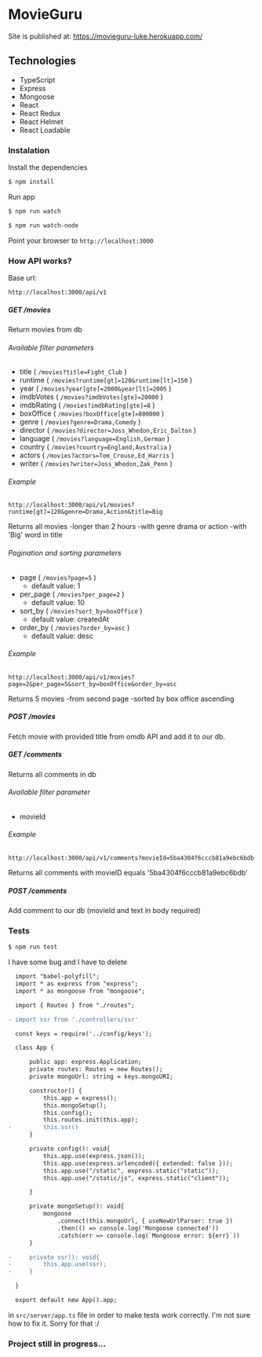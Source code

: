 # MovieGuru

Site is published at: https://movieguru-luke.herokuapp.com/

## Technologies

- TypeScript
- Express
- Mongoose
- React
- React Redux
- React Helmet
- React Loadable

### Instalation

Install the dependencies

```sh
$ npm install
```

Run app

```sh
$ npm run watch
```

```sh
$ npm run watch-node
```

Point your browser to `http://localhost:3000`


### How API works?

Base url:
```
http://localhost:3000/api/v1
```

##### GET /movies

 Return movies from db
###### Available filter parameters
 - title ( `/movies?title=Fight_Club` )
 - runtime ( `/movies?runtime[gt]=120&runtime[lt]=150` )
 - year ( `/movies?year[gte]=2000&year[lt]=2005` )
 - imdbVotes ( `/movies?imdbVotes[gte]=20000` )
 - imdbRating ( `/movies?imdbRating[gte]=8` )
 - boxOffice ( `/movies?boxOffice[gte]=800000` )
 - genre ( `/movies?genre=Drama,Comedy` )
 - director ( `/movies?director=Joss_Whedon,Eric_Dalton` )
 - language ( `/movies?language=English,German` )
 - country ( `/movies?country=England,Australia` )
 - actors ( `/movies?actors=Tom_Crouse,Ed_Harris` )
 - writer ( `/movies?writer=Joss_Whedon,Zak_Penn` )


 ###### Example

 ```
 http://localhost:3000/api/v1/movies?runtime[gt]=120&genre=Drama,Action&title=Big
 ```

 Returns all movies
 -longer than 2 hours
 -with genre drama or action
 -with 'Big' word in title

###### Pagination and sorting parameters

- page ( `/movies?page=5` )
    - default value: 1
- per_page ( `/movies?per_page=2` )
  - default value: 10
- sort_by ( `/movies?sort_by=boxOffice` )
  - default value: createdAt
- order_by ( `/movies?order_by=asc` )
  - default value: desc

 ###### Example

 ```
 http://localhost:3000/api/v1/movies?page=2&per_page=5&sort_by=boxOffice&order_by=asc
 ```

 Returns 5 movies
 -from second page
 -sorted by box office ascending



 ##### POST /movies
 Fetch movie with provided title from omdb API and add it to our db.

 ##### GET /comments

 Returns all comments in db

 ###### Available filter parameter
 - movieId

 ###### Example

 ```
 http://localhost:3000/api/v1/comments?movieId=5ba4304f6cccb81a9ebc6bdb
 ```

 Returns all comments with movieID equals '5ba4304f6cccb81a9ebc6bdb'


 ##### POST /comments

 Add comment to our db (movieId and text in body required)

### Tests

```sh
$ npm run test
```

I have some bug and I have to delete

```diff
  import "babel-polyfill";
  import * as express from "express";
  import * as mongoose from "mongoose";

  import { Routes } from "./routes";

- import ssr from './controllers/ssr'

  const keys = require('../config/keys');

  class App {

      public app: express.Application;
      private routes: Routes = new Routes();
      private mongoUrl: string = keys.mongoURI;

      constructor() {
          this.app = express();
          this.mongoSetup();
          this.config();
          this.routes.init(this.app);
-         this.ssr()
      }

      private config(): void{
          this.app.use(express.json());
          this.app.use(express.urlencoded({ extended: false }));
          this.app.use("/static", express.static("static"));
          this.app.use("/static/js", express.static("client"));

      }

      private mongoSetup(): void{
          mongoose
              .connect(this.mongoUrl, { useNewUrlParser: true })
              .then(() => console.log('Mongoose connected'))
              .catch(err => console.log(`Mongoose error: ${err}`))
      }

-     private ssr(): void{
-         this.app.use(ssr);
-     }

  }

  export default new App().app;

```

in `src/server/app.ts` file in order to make tests work correctly.
I'm not sure how to fix it. Sorry for that :/


### Project still in progress...
